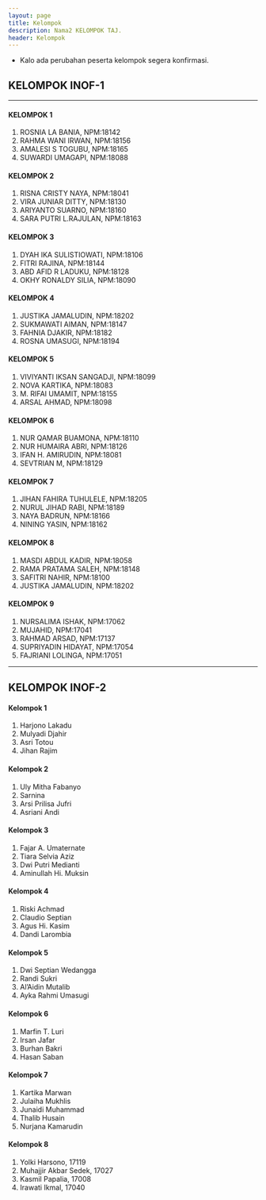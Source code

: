 ```yaml
---
layout: page
title: Kelompok
description: Nama2 KELOMPOK TAJ.
header: Kelompok
---
```


 * Kalo ada perubahan peserta kelompok segera konfirmasi.

## KELOMPOK INOF-1

***

#### KELOMPOK 1

1. ROSNIA LA BANIA, NPM:18142
2. RAHMA WANI IRWAN, NPM:18156
3. AMALESI S TOGUBU, NPM:18165
4. SUWARDI UMAGAPI, NPM:18088

#### KELOMPOK 2


1. RISNA CRISTY NAYA, NPM:18041
2. VIRA JUNIAR DITTY, NPM:18130
3. ARIYANTO SUARNO, NPM:18160
4. SARA PUTRI L.RAJULAN, NPM:18163

#### KELOMPOK 3


1. DYAH IKA SULISTIOWATI, NPM:18106
2. FITRI RAJINA, NPM:18144
3. ABD AFID R LADUKU, NPM:18128
4. OKHY RONALDY SILIA, NPM:18090

#### KELOMPOK 4


1. JUSTIKA JAMALUDIN, NPM:18202
2. SUKMAWATI AIMAN, NPM:18147
3. FAHNIA DJAKIR, NPM:18182
4. ROSNA UMASUGI, NPM:18194


#### KELOMPOK 5


1. VIVIYANTI IKSAN SANGADJI, NPM:18099
2. NOVA KARTIKA, NPM:18083
3. M. RIFAI UMAMIT, NPM:18155
4. ARSAL AHMAD, NPM:18098

#### KELOMPOK 6


1. NUR QAMAR BUAMONA, NPM:18110
2. NUR HUMAIRA ABRI, NPM:18126
3. IFAN H. AMIRUDIN, NPM:18081
4. SEVTRIAN M, NPM:18129

#### KELOMPOK 7


1. JIHAN FAHIRA TUHULELE, NPM:18205
2. NURUL JIHAD RABI, NPM:18189
3. NAYA BADRUN, NPM:18166
4. NINING YASIN, NPM:18162

#### KELOMPOK 8


1. MASDI ABDUL KADIR, NPM:18058
2. RAMA PRATAMA SALEH, NPM:18148 
3. SAFITRI NAHIR, NPM:18100
4. JUSTIKA JAMALUDIN, NPM:18202

#### KELOMPOK 9


1. NURSALIMA ISHAK, NPM:17062
2. MUJAHID, NPM:17041
3. RAHMAD ARSAD, NPM:17137
4. SUPRIYADIN HIDAYAT, NPM:17054
5. FAJRIANI LOLINGA, NPM:17051


***

## KELOMPOK INOF-2

#### Kelompok 1

1. Harjono Lakadu
2. Mulyadi Djahir
3. Asri Totou
4. Jihan Rajim

#### Kelompok 2

1. Uly Mitha Fabanyo
2. Sarnina 
3. Arsi Prilisa Jufri
4. Asriani Andi

#### Kelompok 3

1. Fajar A. Umaternate 
2. Tiara Selvia Aziz
3. Dwi Putri Medianti
4. Aminullah Hi. Muksin

#### Kelompok 4

1. Riski Achmad
2. Claudio Septian
3. Agus Hi. Kasim
4. Dandi Larombia

#### Kelompok 5

1. Dwi Septian Wedangga
2. Randi Sukri
3. Al’Aidin Mutalib
4. Ayka Rahmi Umasugi 

#### Kelompok 6

1. Marfin T. Luri
2. Irsan Jafar
3. Burhan Bakri
4. Hasan Saban

#### Kelompok 7

1. Kartika Marwan
2. Julaiha Mukhlis
3. Junaidi Muhammad 
4. Thalib Husain
5. Nurjana Kamarudin


#### Kelompok 8

1. Yolki Harsono,  17119
2. Muhajjir Akbar Sedek, 17027
3. Kasmil Papalia, 17008
4. Irawati Ikmal, 17040
